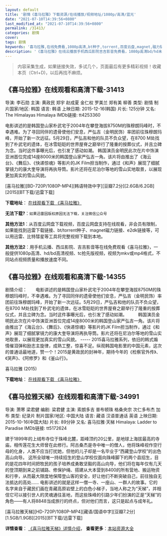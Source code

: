 ```yaml
---
layout: default
title: '剧情《喜马拉雅》下载资源/在线播放/视频地址/1080p/高清/蓝光'
date: "2021-07-10T14:39:56+0800"
last_modified_at: "2021-07-10T14:39:56+0800"
permalink: /31413/
categories: 剧情
cover:
tags: 剧情
keywords: '喜马拉雅,在线免费看,1080p高清,bt种子,torrent,百度云盘,magnet,磁力链,迅雷下载资源'
description: '《喜马拉雅》在线云播放手机西瓜影院吉吉影音免费看，1080p高清bd/hd未删减完整版和tc抢先枪版，mkv/mp4格式，附带bt/torrent种子、magnet/磁力链、百度云盘、网盘资源迅雷下载链接'
---
```


>内容采集生成，如果链接失效，多试几个，页面最后有更多精彩视频！收藏本页（Ctrl+D)，以后再找不麻烦。


## 《喜马拉雅》在线观看和高清下载-31413

导演: 李石勋 主演: 黄政民 郑宇 赵成夏 金仁权 罗美兰 郑有美 柳善 类型: 剧情 制片国家/地区: 韩国 语言: 韩语 上映日期: 2015-12-16(韩国) 片长: 125分钟 又名: The Himalayas Himalaya IMDb链接: tt4253360

电影讲述的是韩国登山家朴武宅于2004年在攀登海拔8750M的珠穆朗玛峰时，不幸遇难。为了寻回同伴的遗骨使他们安息，严弘吉（金明民饰）率团前往珠穆朗玛峰，开始了新一次远征。5月29日，严弘吉和他的队员不负众望，在8700 M处找到了朴武宅的遗体，在冰雪皑皑的世界屋脊之巅举行了隆重的按葬仪式，并且立碑为念。当时这件事曝光后，也引发了感动如潮。 韩国演员金明民此次在片中饰演亚洲首位完成14座8000米的韩国登山家严弘吉一角。该片将由推出了《海云台》、《舞后》、《快递惊魂》等影片的JK Film担当制作，通过《和声》展现了细腻掌镜力的康大奎导演将再执导筒。影片还将在尼泊尔等地的雪山实地取景，以展现更加真实的雪山风貌。


[喜马拉雅][BD-720P/1080P-MP4][韩语特效中字][豆瓣7.2分][2.6GB/6.2GB][2015][BT下载/迅雷下载]

**下载地址**： [在线观看下载 《喜马拉雅》](https://www.btdx8.com/torrent/himalaya_2015.html) 


**无法下载?**：`如果迅雷因版权原因无法下载，关注微信公众号 `

**其他方法1**：从百度云网盘下载视频，百度云网盘支持在线观看，非会员有限制，如果能找到迅雷下载链接、bt/torrent种子、magnet磁力链接、e2dk链接等，可以用迅雷、比特彗星等工具将完整视频下载到本地。

**其他方法2**：用手机云播、西瓜影院、吉吉影音等在线免费观看《喜马拉雅》，一般提供1080p高清、hd/bd高清视频、tc抢先版视频，视频为mkv或mp4格式，不同站点视频质量和播放速度不同。


## 《喜马拉雅》在线观看和高清下载-14355

剧情介绍：　　电影讲述的是韩国登山家朴武宅于2004年在攀登海拔8750M的珠穆朗玛峰时，不幸遇难。为了寻回同伴的遗骨使他们安息，严弘吉（金明民饰）率团前往珠穆朗玛峰，开始了新一次远征。5月29日，严弘吉和他的队员不负众望，在8700 M处找到了朴武宅的遗体，在冰雪皑皑的世界屋脊之巅举行了隆重的按葬仪式，并且立碑为念。当时这件事曝光后，也引发了感动如潮。  　　韩国演员金明民此次在片中饰演亚洲首位完成14座8000米的韩国登山家严弘吉一角。该片将由推出了《海云台》、《舞后》、《快递惊魂》等影片的JK Film担当制作，通过《和声》展现了细腻掌镜力的康大奎导演将再执导筒。影片还将在尼泊尔等地的雪山实地取景，以展现更加真实的雪山风貌。 ----- 2015喜马拉雅系列，依旧的韩式煽情催泪弹和励志主旋律，成熟工整，惊喜不足。纵观韩国电影里的中国元素，这次的普通话最地道，赞一个！2015是黄政民的封神年，期待今年的《检察官外传》、《哭声》、《阿修罗》和《釜山行》。


喜马拉雅 (2015)

**下载地址**： [在线观看下载 《喜马拉雅》](https://www.btbtdy.me/btdy/dy3150.html) 


## 《喜马拉雅天梯》在线观看和高清下载-34991

导演: 萧寒 梁君健 编剧: 梁君健 主演: 索朗多吉 普布顿珠 格桑央宗 次仁多布杰 加布 类型: 纪录片 制片国家/地区: 中国大陆 语言: 藏语 汉语普通话 英语 上映日期: 2015-10-16(中国大陆) 片长: 89分钟 又名: 喜马拉雅·天梯 Himalaya: Ladder to Paradise IMDb链接: tt5172624

建于1899年的上绒布寺位于珠峰北麓，距峰顶约20公里，是地球上海拔最高的寺庙，相传莲花生大师曾在此修行。阿古桑杰是寺中唯一的僧人，他将珠峰视作空行母的化身，人类不应当打扰她，但他的儿子却是一名毕业于“西藏登山学校”的出色高山向导。 这所全球唯一持续招生的登山学校仅面向珠峰脚下的两个县招生，目的是花四年时间把牧民的孩子培养成勇敢坚毅的高山向导，他们将在每年仅有几天的登顶期到来之前铺路、修保护绳、搭建从大本营到8400的所有营地、搬运物资和行李，从而最大限度地保障登山客的安全，好让他们不断突破自己，前往独自无法抵达的高处…… 电影讲述的就是这样一僧一寺、一座山、一群人的故事。它的名字来自于藏民们画在青藏高原岩壁上的白色小梯子，当地人称之为“天梯”，并相信它可以接引世人的灵魂通往圣地，而这些珠峰的引路少年们扮演的正是“天梯”的角色——有人将8848当成旅行的终点，但对他们而言，这只是起点与成年礼。


[喜马拉雅天梯][HD-720P/1080P-MP4][藏语/国语中字][豆瓣7.2分][1.5GB/1.9GB][2015][BT下载/迅雷下载]

**详情查看**： [《喜马拉雅天梯》详情介绍](/movie/34991/)， **查看更多**：[本站资源大全](/movie/t/all/)

